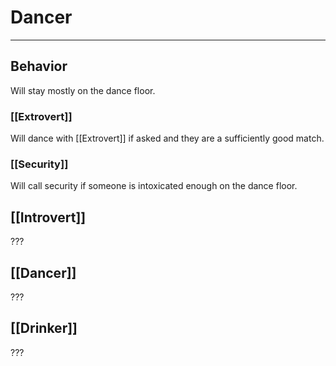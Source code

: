 # Dancer
---
## Behavior
Will stay mostly on the dance floor.

### [[Extrovert]]
Will dance with [[Extrovert]] if asked and they are a sufficiently good match.

### [[Security]]
Will call security if someone is intoxicated enough on the dance floor.

## [[Introvert]]
???

## [[Dancer]]
???

## [[Drinker]]
???
